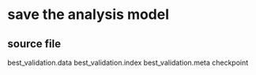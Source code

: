 # save the analysis model
## source file
best_validation.data
best_validation.index
best_validation.meta
checkpoint
